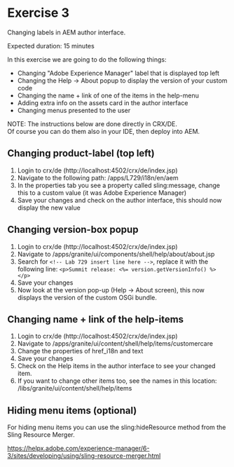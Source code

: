 # Exercise 3

Changing labels in AEM author interface.

Expected duration: 15 minutes

In this exercise we are going to do the following things:
- Changing "Adobe Experience Manager" label that is displayed top left
- Changing the Help -> About popup to display the version of your custom code
- Changing the name + link of one of the items in the help-menu
- Adding extra info on the assets card in the author interface
- Changing menus presented to the user

NOTE: The instructions below are done directly in CRX/DE.  
Of course you can do them also in your IDE, then deploy into AEM.

## Changing product-label (top left)

1. Login to crx/de (http://localhost:4502/crx/de/index.jsp)
2. Navigate to the following path: /apps/L729/i18n/en/aem
3. In the properties tab you see a property called sling:message, change this to a custom value (it was Adobe Experience Manager)
4. Save your changes and check on the author interface, this should now display the new value

## Changing version-box popup

1. Login to crx/de (http://localhost:4502/crx/de/index.jsp)
2. Navigate to /apps/granite/ui/components/shell/help/about/about.jsp
3. Search for `<!-- Lab 729 insert line here -->`, replace it with the following line:
        `<p>Summit release: <%= version.getVersionInfo() %>	</p>`
4. Save your changes
5. Now look at the version pop-up (Help -> About screen), this now displays the version of the custom OSGi bundle.

## Changing name + link of the help-items

1. Login to crx/de (http://localhost:4502/crx/de/index.jsp)
2. Navigate to /apps/granite/ui/content/shell/help/items/customercare
3. Change the properties of href_i18n and text
4. Save your changes
5. Check on the Help items in the author interface to see your changed item.
6. If you want to change other items too, see the names in this location: /libs/granite/ui/content/shell/help/items

## Hiding menu items (optional)

For hiding menu items you can use the sling:hideResource method from the Sling Resource Merger.

https://helpx.adobe.com/experience-manager/6-3/sites/developing/using/sling-resource-merger.html
